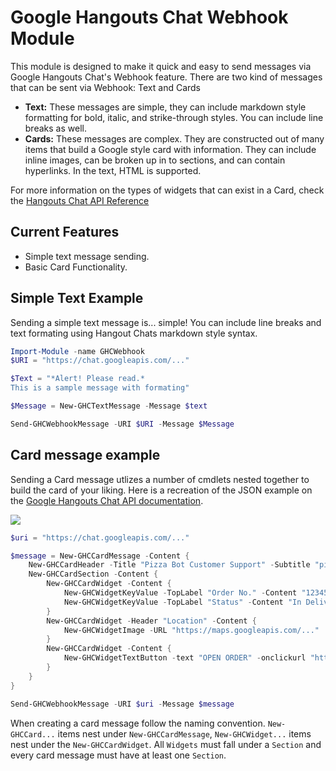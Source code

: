 # Google Hangouts Chat Webhook Module

This module is designed to make it quick and easy to send messages via Google Hangouts Chat's Webhook feature. There are two kind of messages that can be sent via Webhook: Text and Cards

* **Text:** These messages are simple, they can include markdown style formatting for bold, italic, and strike-through styles. You can include line breaks as well.
* **Cards:** These messages are complex. They are constructed out of many items that build a Google style card with information. They can include inline images, can be broken up in to sections, and can contain hyperlinks. In the text, HTML is supported.

For more information on the types of widgets that can exist in a Card, check the [Hangouts Chat API Reference](https://developers.google.com/hangouts/chat/reference/message-formats/cards)

## Current Features
* Simple text message sending.
* Basic Card Functionality.

## Simple Text Example
Sending a simple text message is... simple! You can include line breaks and text formating using Hangout Chats markdown style syntax.

```powershell
Import-Module -name GHCWebhook
$URI = "https://chat.googleapis.com/..."

$Text = "*Alert! Please read.*
This is a sample message with formating"

$Message = New-GHCTextMessage -Message $text

Send-GHCWebhookMessage -URI $URI -Message $Message

```

## Card message example
Sending a Card message utlizes a number of cmdlets nested together to build the card of your liking. Here is a recreation of the JSON example on the [Google Hangouts Chat API documentation](https://developers.google.com/hangouts/chat/reference/message-formats/cards#full_example_pizza_bot).

![](/img/screenshot.png)

```powershell
$uri = "https://chat.googleapis.com/..."

$message = New-GHCCardMessage -Content {
    New-GHCCardHeader -Title "Pizza Bot Customer Support" -Subtitle "pizzabot@example.com" -ImageURL "https://goo.gl/aeDtrS" -ImageStyle avatar
    New-GHCCardSection -Content {
        New-GHCCardWidget -Content {
            New-GHCWidgetKeyValue -TopLabel "Order No." -Content "12345"
            New-GHCWidgetKeyValue -TopLabel "Status" -Content "In Delivery"
        }
        New-GHCCardWidget -Header "Location" -Content {
            New-GHCWidgetImage -URL "https://maps.googleapis.com/..."
        }
        New-GHCCardWidget -Content {
            New-GHCWidgetTextButton -text "OPEN ORDER" -onclickurl "https://example.com/orders/..."
        }
    }
}

Send-GHCWebhookMessage -URI $uri -Message $message
```
When creating a card message follow the naming convention. `New-GHCCard...` items nest under `New-GHCCardMessage`, `New-GHCWidget...` items nest under the `New-GHCCardWidget`. All `Widgets` must fall under a `Section` and every card message must have at least one `Section`.
